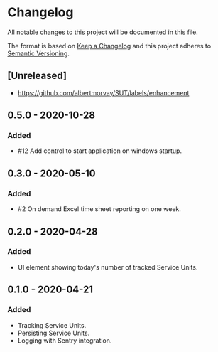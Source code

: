# Changelog
All notable changes to this project will be documented in this file.

The format is based on [Keep a Changelog](http://keepachangelog.com/en/1.0.0/)
and this project adheres to [Semantic Versioning](http://semver.org/spec/v2.0.0.html).

## [Unreleased]
- https://github.com/albertmorvay/SUT/labels/enhancement

## 0.5.0 - 2020-10-28
### Added
- #12 Add control to start application on windows startup.

## 0.3.0 - 2020-05-10
### Added
- #2 On demand Excel time sheet reporting on one week.

## 0.2.0 - 2020-04-28
### Added
- UI element showing today's number of tracked Service Units.

## 0.1.0 - 2020-04-21
### Added
- Tracking Service Units.
- Persisting Service Units.
- Logging with Sentry integration.
